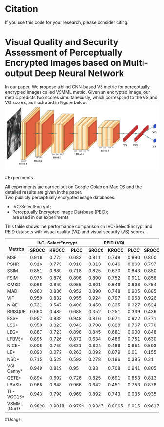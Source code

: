 # Citation
If you use this code for your research, please consider citing:
# Visual Quality and Security Assessment of Perceptually Encrypted Images based on Multi-output Deep Neural Network
In our paper, We propose a blind CNN-based VS metric for perceptually encrypted images called VSMML metric. Given an encrypted image, our metric predicts two scores simultaneously, which correspond to the VS and VQ scores, as illustrated in Figure below.
![assets/architecture.png](assets/architecture.png)

#Experiments

<!-- 
|   Tasks  | lfz |      ROCC      |      KROCC     |      PLCC      |
|:--------:|:---:|:--------------:|:--------------:|:--------------:|
| VQ<br>VS |  0  | 0.897<br>0.930 | 0.744<br>0.777 | 0.873<br>0.930 |
| VQ<br>VS |  2  | 0.929<br>0.960 | 0.790<br>0.833 | 0.908<br>0.959 |
| VQ<br>VS |  4  | 0.929<br>0.955 | 0.785<br>0.817 | 0.883<br>0.951 |


|    Tasks   	|  Weighting 	|      SROCC     	|      KROCC     	|      PLCC      |
|:----------:	|:----------:	|:--------------:	|:--------------:	|:--------------:|
| ωVQ<br>ωVS 	| 0.9<br>0.1 	| 0.926<br>0.950 	| 0.782<br>0.814 	| 0.883<br>0.946 |
| ωVQ<br>ωVS 	| 0.8<br>0.2 	| 0.938<br>0.955 	| 0.803<br>0.823 	| 0.901<br>0.955 |
| ωVQ<br>ωVS 	| 0.7<br>0.3 	| 0.920<br>0.944 	| 0.773<br>0.802 	| 0.877<br>0.940 |
| ωVQ<br>ωVS 	| 0.6<br>0.4 	| 0.937<br>0.962 	| 0.800<br>0.835 	| 0.898<br>0.958 |
| ωVQ<br>ωVS 	| 0.5<br>0.5 	| 0.940<br>0.962 	| 0.805<br>0.840 	| 0.897<br>0.956 |
| ωVQ<br>ωVS 	| 0.4<br>0.6 	| 0.934<br>0.961 	| 0.806<br>0.844 	| 0.915<br>0.962 |
| ωVQ<br>ωVS 	| 0.3<br>0.7 	| 0.901<br>0.932 	| 0.758<br>0.789 	| 0.907<br>0.941 |
| ωVQ<br>ωVS 	| 0.2<br>0.8 	| 0.876<br>0.931 	| 0.715<br>0.777 	| 0.854<br>0.927 |
| ωVQ<br>ωVS 	| 0.1<br>0.9 	| 0.843<br>0.925 	| 0.672<br>0.766 	| 0.831<br>0.924 |
-->
All experiments are carried out on Google Colab on Mac OS and the detailed results are given in the paper.<br>
Two publicly perceptually encrypted image databases: 
* IVC-SelectEncrypt; 
* Perceptually Encrypted Image Database (PEID);<br>
are used in our experiments

This table shows the performance comparison on IVC-SelectEncrypt and PEID datasets with visual quality (VQ) and visual security (VS) scores. 
<table class="tg" style="margin: auto">
<thead>
  <tr>
    <th class="tg-7btt" rowspan="2"><br>Metrics</th>
    <th class="tg-7btt" colspan="3">IVC-SelectEncrypt</th>
    <th class="tg-7btt" colspan="3">PEID (VQ)</th>
    <th class="tg-7btt" colspan="3">PEID (VS)</th>
  </tr>
  <tr>
    <th class="tg-7btt">SROCC</th>
    <th class="tg-7btt">KROCC</th>
    <th class="tg-7btt">PLCC</th>
    <th class="tg-7btt">SROCC</th>
    <th class="tg-7btt">KROCC</th>
    <th class="tg-7btt">PLCC</th>
    <th class="tg-7btt">SROCC</th>
    <th class="tg-7btt">KROCC</th>
    <th class="tg-7btt">PLCC</th>
  </tr>
</thead>
<tbody>
  <tr>
    <td class="tg-7btt">MSE</td>
    <td class="tg-c3ow">0.916</td>
    <td class="tg-c3ow">0.775</td>
    <td class="tg-c3ow">0.683</td>
    <td class="tg-c3ow">0.811</td>
    <td class="tg-c3ow">0.748</td>
    <td class="tg-c3ow">0.890</td>
    <td class="tg-c3ow">0.800</td>
    <td class="tg-c3ow">0.603</td>
    <td class="tg-c3ow">0.810</td>
  </tr>
  <tr>
    <td class="tg-7btt">PSNR</td>
    <td class="tg-c3ow">0.916</td>
    <td class="tg-c3ow">0.775</td>
    <td class="tg-c3ow">0.910</td>
    <td class="tg-c3ow">0.813</td>
    <td class="tg-c3ow">0.646</td>
    <td class="tg-c3ow"> 0.869</td>
    <td class="tg-c3ow">0.797</td>
    <td class="tg-c3ow">0.613</td>
    <td class="tg-c3ow">0.835</td>
  </tr>
  <tr>
    <td class="tg-7btt">SSIM</td>
    <td class="tg-c3ow">0.851</td>
    <td class="tg-c3ow">0.689</td>
    <td class="tg-c3ow">0.718</td>
    <td class="tg-c3ow">0.825</td>
    <td class="tg-c3ow">0.670</td>
    <td class="tg-c3ow">0.843</td>
    <td class="tg-c3ow">0.850</td>
    <td class="tg-c3ow">0.677</td>
    <td class="tg-c3ow">0.829</td>
  </tr>
  <tr>
    <td class="tg-7btt">FSIM</td>
    <td class="tg-c3ow">0.975</td>
    <td class="tg-c3ow">0.876</td>
    <td class="tg-c3ow">0.896</td>
    <td class="tg-c3ow">0.890</td>
    <td class="tg-c3ow">0.752</td>
    <td class="tg-c3ow">0.911</td>
    <td class="tg-c3ow">0.858</td>
    <td class="tg-c3ow">0.685</td>
    <td class="tg-c3ow">0.880</td>
  </tr>
  <tr>
    <td class="tg-7btt">GMSD</td>
    <td class="tg-c3ow">0.968</td>
    <td class="tg-c3ow">0.849</td>
    <td class="tg-c3ow">0.955</td>
    <td class="tg-c3ow">0.801</td>
    <td class="tg-c3ow">0.646</td>
    <td class="tg-c3ow">0.898</td>
    <td class="tg-c3ow">0.754</td>
    <td class="tg-c3ow">0.578</td>
    <td class="tg-c3ow">0.858</td>
  </tr>
  <tr>
    <td class="tg-7btt">MAD</td>
    <td class="tg-c3ow">0.963</td>
    <td class="tg-c3ow">0.836</td>
    <td class="tg-c3ow">0.952</td>
    <td class="tg-c3ow">0.890</td>
    <td class="tg-c3ow">0.748</td>
    <td class="tg-c3ow">0.905</td>
    <td class="tg-c3ow">0.885</td>
    <td class="tg-c3ow">0.733</td>
    <td class="tg-c3ow">0.898</td>
  </tr>
  <tr>
    <td class="tg-7btt">VIF</td>
    <td class="tg-c3ow">0.959</td>
    <td class="tg-c3ow">0.832</td>
    <td class="tg-c3ow">0.955</td>
    <td class="tg-c3ow">0.924</td>
    <td class="tg-c3ow">0.797</td>
    <td class="tg-7btt">0.968</td>
    <td class="tg-c3ow">0.926</td>
    <td class="tg-c3ow">0.787</td>
    <td class="tg-c3ow">0.945</td>
  </tr>
  <tr>
    <td class="tg-7btt">NIQE</td>
    <td class="tg-c3ow">0.731</td>
    <td class="tg-c3ow">0.547</td>
    <td class="tg-c3ow">0.496</td>
    <td class="tg-c3ow">0.459</td>
    <td class="tg-c3ow">0.335</td>
    <td class="tg-c3ow">0.327</td>
    <td class="tg-c3ow">0.524</td>
    <td class="tg-c3ow">0.383</td>
    <td class="tg-c3ow">0.528</td>
  </tr>
  <tr>
    <td class="tg-7btt">BRISQUE</td>
    <td class="tg-c3ow">0.663</td>
    <td class="tg-c3ow">0.485</td>
    <td class="tg-c3ow">0.685</td>
    <td class="tg-c3ow">0.352</td>
    <td class="tg-c3ow">0.251</td>
    <td class="tg-c3ow">0.339</td>
    <td class="tg-c3ow">0.436</td>
    <td class="tg-c3ow">0.305</td>
    <td class="tg-c3ow">0.459</td>
  </tr>
  <tr>
    <td class="tg-7btt">ESS*</td>
    <td class="tg-c3ow">0.957</td>
    <td class="tg-c3ow">0.839</td>
    <td class="tg-c3ow">0.948</td>
    <td class="tg-c3ow">0.816</td>
    <td class="tg-c3ow">0.671</td>
    <td class="tg-c3ow">0.922</td>
    <td class="tg-c3ow">0.771</td>
    <td class="tg-c3ow">0.599</td>
    <td class="tg-c3ow">0.891</td>
  </tr>
  <tr>
    <td class="tg-7btt">LSS*</td>
    <td class="tg-c3ow">0.953</td>
    <td class="tg-c3ow">0.823</td>
    <td class="tg-c3ow">0.943</td>
    <td class="tg-c3ow">0.798</td>
    <td class="tg-c3ow">0.628</td>
    <td class="tg-c3ow">0.767</td>
    <td class="tg-c3ow">0.770</td>
    <td class="tg-c3ow">0.591</td>
    <td class="tg-c3ow">0.751</td>
  </tr>
  <tr>
    <td class="tg-7btt">LEG*</td>
    <td class="tg-c3ow">0.887</td>
    <td class="tg-c3ow">0.723</td>
    <td class="tg-c3ow">0.898</td>
    <td class="tg-c3ow">0.845</td>
    <td class="tg-c3ow">0.681</td>
    <td class="tg-c3ow">0.900</td>
    <td class="tg-c3ow">0.848</td>
    <td class="tg-c3ow">0.666</td>
    <td class="tg-c3ow">0.882</td>
  </tr>
  <tr>
    <td class="tg-7btt">LFBVS*</td>
    <td class="tg-c3ow">0.895</td>
    <td class="tg-c3ow">0.726</td>
    <td class="tg-c3ow">0.872</td>
    <td class="tg-c3ow">0.634</td>
    <td class="tg-c3ow">0.486</td>
    <td class="tg-c3ow">0.751</td>
    <td class="tg-c3ow">0.630</td>
    <td class="tg-c3ow">0.466</td>
    <td class="tg-c3ow">0.730</td>
  </tr>
  <tr>
    <td class="tg-7btt">NICE*</td>
    <td class="tg-c3ow">0.908</td>
    <td class="tg-c3ow">0.759</td>
    <td class="tg-c3ow">0.631</td>
    <td class="tg-c3ow">0.824</td>
    <td class="tg-c3ow">0.486</td>
    <td class="tg-c3ow">0.651</td>
    <td class="tg-c3ow">0.593</td>
    <td class="tg-c3ow">0.437</td>
    <td class="tg-c3ow">0.617</td>
  </tr>
  <tr>
    <td class="tg-7btt">LE*</td>
    <td class="tg-c3ow">0.093</td>
    <td class="tg-c3ow">0.072</td>
    <td class="tg-c3ow">0.263</td>
    <td class="tg-c3ow">0.092</td>
    <td class="tg-c3ow">0.079</td>
    <td class="tg-c3ow">0.01</td>
    <td class="tg-c3ow">0.155</td>
    <td class="tg-c3ow">0.113</td>
    <td class="tg-c3ow">0.181</td>
  </tr>
  <tr>
    <td class="tg-7btt">NSD*</td>
    <td class="tg-c3ow">0.715</td>
    <td class="tg-c3ow">0.529</td>
    <td class="tg-c3ow">0.592</td>
    <td class="tg-c3ow">0.278</td>
    <td class="tg-c3ow">0.196</td>
    <td class="tg-c3ow">0.385</td>
    <td class="tg-c3ow">0.31</td>
    <td class="tg-c3ow">0.214</td>
    <td class="tg-c3ow">0.371</td>
  </tr>
  <tr>
    <td class="tg-7btt">VSI-Canny*</td>
    <td class="tg-c3ow">0.949</td>
    <td class="tg-c3ow">0.819</td>
    <td class="tg-c3ow">0.95</td>
    <td class="tg-c3ow">0.83</td>
    <td class="tg-c3ow">0.708</td>
    <td class="tg-c3ow">0.941</td>
    <td class="tg-c3ow">0.805</td>
    <td class="tg-c3ow">0.635</td>
    <td class="tg-c3ow">0.882</td>
  </tr>
  <tr>
    <td class="tg-7btt">QETE*</td>
    <td class="tg-c3ow">0.894</td>
    <td class="tg-c3ow">0.692</td>
    <td class="tg-c3ow">0.726</td>
    <td class="tg-c3ow">0.825</td>
    <td class="tg-c3ow">0.691</td>
    <td class="tg-c3ow">0.853</td>
    <td class="tg-c3ow">0.813</td>
    <td class="tg-c3ow">0.676</td>
    <td class="tg-c3ow">0.818</td>
  </tr>
  <tr>
    <td class="tg-7btt">IIBVSI*</td>
    <td class="tg-c3ow">0.968</td>
    <td class="tg-c3ow">0.848</td>
    <td class="tg-c3ow">0.966</td>
    <td class="tg-c3ow">0.642</td>
    <td class="tg-c3ow">0.451</td>
    <td class="tg-c3ow">0.753</td>
    <td class="tg-c3ow">0.878</td>
    <td class="tg-c3ow">0.719</td>
    <td class="tg-c3ow">0.893</td>
  </tr>
  <tr>
    <td class="tg-7btt">TL-VGG16*</td>
    <td class="tg-c3ow">0.943</td>
    <td class="tg-c3ow">0.798</td>
    <td class="tg-c3ow">0.969</td>
    <td class="tg-c3ow">0.892</td>
    <td class="tg-c3ow">0.743</td>
    <td class="tg-c3ow">0.935</td>
    <td class="tg-c3ow">0.935</td>
    <td class="tg-c3ow">0.788</td>
    <td class="tg-c3ow">0.933</td>
  </tr>
  <tr>
    <td class="tg-7btt">VSMML (Our)*</td>
    <td class="tg-7btt">0.9828</td>
    <td class="tg-7btt">0.9018</td>
    <td class="tg-7btt">0.9794</td>
    <td class="tg-7btt">0.9347</td>
    <td class="tg-7btt">0.8065</td>
    <td class="tg-c3ow">0.915</td>
    <td class="tg-7btt">0.9617</td>
    <td class="tg-7btt">0.8445</td>
    <td class="tg-7btt">0.9627</td>
  </tr>
</tbody>
</table>

#Usage





